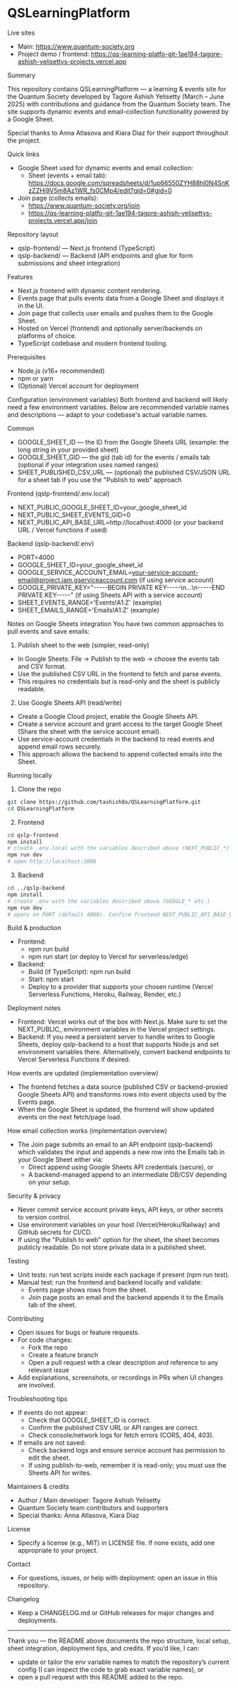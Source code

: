 # QSLearningPlatform

Live sites
- Main: https://www.quantum-society.org
- Project demo / frontend: https://qs-learning-platfo-git-1ae194-tagore-ashish-yelisettys-projects.vercel.app

Summary


This repository contains QSLearningPlatform — a learning & events site for the Quantum Society developed by Tagore Ashish Yelisetty (March – June 2025) with contributions and guidance from the Quantum Society team. The site supports dynamic events and email-collection functionality powered by a Google Sheet.

Special thanks to Anna Atlasova and Kiara Diaz for their support throughout the project.

Quick links
- Google Sheet used for dynamic events and email collection:
  - Sheet (events + email tab): https://docs.google.com/spreadsheets/d/1up66550ZYH88hl0N4SnKzZZHj9V5m8Az1WR_fs0CMp4/edit?gid=0#gid=0
- Join page (collects emails): 
  - https://www.quantum-society.org/join
  - https://qs-learning-platfo-git-1ae194-tagore-ashish-yelisettys-projects.vercel.app/join

Repository layout
- qslp-frontend/ — Next.js frontend (TypeScript)
- qslp-backend/  — Backend (API endpoints and glue for form submissions and sheet integration)

Features
- Next.js frontend with dynamic content rendering.
- Events page that pulls events data from a Google Sheet and displays it in the UI.
- Join page that collects user emails and pushes them to the Google Sheet.
- Hosted on Vercel (frontend) and optionally server/backends on platforms of choice.
- TypeScript codebase and modern frontend tooling.

Prerequisites
- Node.js (v16+ recommended)
- npm or yarn
- (Optional) Vercel account for deployment

Configuration (environment variables)
Both frontend and backend will likely need a few environment variables. Below are recommended variable names and descriptions — adapt to your codebase's actual variable names.

Common
- GOOGLE_SHEET_ID — the ID from the Google Sheets URL (example: the long string in your provided sheet)
- GOOGLE_SHEET_GID — the gid (tab id) for the events / emails tab (optional if your integration uses named ranges)
- SHEET_PUBLISHED_CSV_URL — (optional) the published CSV/JSON URL for a sheet tab if you use the "Publish to web" approach

Frontend (qslp-frontend/.env.local)
- NEXT_PUBLIC_GOOGLE_SHEET_ID=your_google_sheet_id
- NEXT_PUBLIC_SHEET_EVENTS_GID=0
- NEXT_PUBLIC_API_BASE_URL=http://localhost:4000 (or your backend URL / Vercel functions if used)

Backend (qslp-backend/.env)
- PORT=4000
- GOOGLE_SHEET_ID=your_google_sheet_id
- GOOGLE_SERVICE_ACCOUNT_EMAIL=your-service-account-email@project.iam.gserviceaccount.com (if using service account)
- GOOGLE_PRIVATE_KEY="-----BEGIN PRIVATE KEY-----\n...\n-----END PRIVATE KEY-----" (if using Sheets API with a service account)
- SHEET_EVENTS_RANGE='Events!A1:Z' (example)
- SHEET_EMAILS_RANGE='Emails!A1:Z' (example)

Notes on Google Sheets integration
You have two common approaches to pull events and save emails:

1) Publish sheet to the web (simpler, read-only)
- In Google Sheets: File → Publish to the web → choose the events tab and CSV format.
- Use the published CSV URL in the frontend to fetch and parse events.
- This requires no credentials but is read-only and the sheet is publicly readable.

2) Use Google Sheets API (read/write)
- Create a Google Cloud project, enable the Google Sheets API.
- Create a service account and grant access to the target Google Sheet (Share the sheet with the service account email).
- Use service-account credentials in the backend to read events and append email rows securely.
- This approach allows the backend to append collected emails into the Sheet.

Running locally

1) Clone the repo
```bash
git clone https://github.com/tashish8o/QSLearningPlatform.git
cd QSLearningPlatform
```

2) Frontend
```bash
cd qslp-frontend
npm install
# create .env.local with the variables described above (NEXT_PUBLIC_*)
npm run dev
# open http://localhost:3000
```

3) Backend
```bash
cd ../qslp-backend
npm install
# create .env with the variables described above (GOOGLE_* etc.)
npm run dev
# opens on PORT (default 4000). Confirm frontend NEXT_PUBLIC_API_BASE_URL points to this backend during development.
```

Build & production
- Frontend:
  - npm run build
  - npm run start (or deploy to Vercel for serverless/edge)
- Backend:
  - Build (if TypeScript): npm run build
  - Start: npm start
  - Deploy to a provider that supports your chosen runtime (Vercel Serverless Functions, Heroku, Railway, Render, etc.)

Deployment notes
- Frontend: Vercel works out of the box with Next.js. Make sure to set the NEXT_PUBLIC_ environment variables in the Vercel project settings.
- Backend: If you need a persistent server to handle writes to Google Sheets, deploy qslp-backend to a host that supports Node.js and set environment variables there. Alternatively, convert backend endpoints to Vercel Serverless Functions if desired.

How events are updated (implementation overview)
- The frontend fetches a data source (published CSV or backend-proxied Google Sheets API) and transforms rows into event objects used by the Events page.
- When the Google Sheet is updated, the frontend will show updated events on the next fetch/page load.

How email collection works (implementation overview)
- The Join page submits an email to an API endpoint (qslp-backend) which validates the input and appends a new row into the Emails tab in your Google Sheet either via:
  - Direct append using Google Sheets API credentials (secure), or
  - A backend-managed append to an intermediate DB/CSV depending on your setup.

Security & privacy
- Never commit service account private keys, API keys, or other secrets to version control.
- Use environment variables on your host (Vercel/Heroku/Railway) and GitHub secrets for CI/CD.
- If using the "Publish to web" option for the sheet, the sheet becomes publicly readable. Do not store private data in a published sheet.

Testing
- Unit tests: run test scripts inside each package if present (npm run test).
- Manual test: run the frontend and backend locally and validate:
  - Events page shows rows from the sheet.
  - Join page posts an email and the backend appends it to the Emails tab of the sheet.

Contributing
- Open issues for bugs or feature requests.
- For code changes:
  - Fork the repo
  - Create a feature branch
  - Open a pull request with a clear description and reference to any relevant issue
- Add explanations, screenshots, or recordings in PRs when UI changes are involved.

Troubleshooting tips
- If events do not appear:
  - Check that GOOGLE_SHEET_ID is correct.
  - Confirm the published CSV URL or API ranges are correct.
  - Check console/network logs for fetch errors (CORS, 404, 403).
- If emails are not saved:
  - Check backend logs and ensure service account has permission to edit the sheet.
  - If using publish-to-web, remember it is read-only; you must use the Sheets API for writes.

Maintainers & credits
- Author / Main developer: Tagore Ashish Yelisetty
- Quantum Society team contributors and supporters
- Special thanks: Anna Atlasova, Kiara Diaz

License
- Specify a license (e.g., MIT) in LICENSE file. If none exists, add one appropriate to your project.

Contact
- For questions, issues, or help with deployment: open an issue in this repository.

Changelog
- Keep a CHANGELOG.md or GitHub releases for major changes and deployments.

---

Thank you — the README above documents the repo structure, local setup, sheet integration, deployment tips, and credits. If you’d like, I can:
- update or tailor the env variable names to match the repository’s current config (I can inspect the code to grab exact variable names), or
- open a pull request with this README added to the repo.
